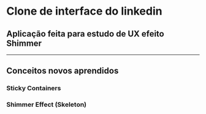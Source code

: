 # Clone de interface do linkedin
## Aplicação feita para estudo de UX efeito Shimmer
---
## Conceitos novos aprendidos
 ### Sticky Containers
 ### Shimmer Effect (Skeleton)